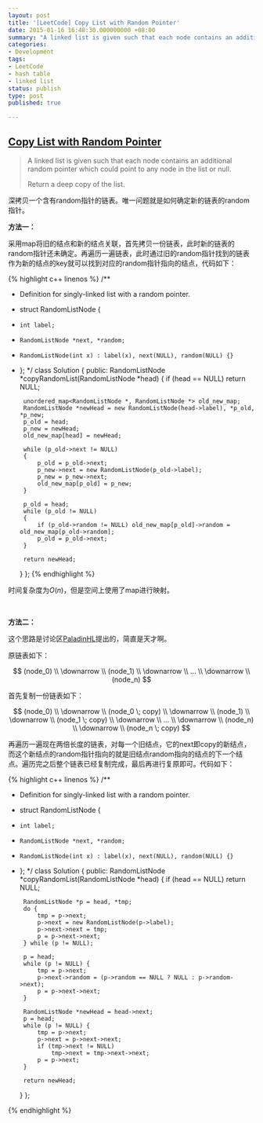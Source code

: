 ```yaml
---
layout: post
title: '[LeetCode] Copy List with Random Pointer'
date: 2015-01-16 16:48:30.000000000 +08:00
summary: "A linked list is given such that each node contains an additional random pointer which could point to any node in the list or null."
categories:
- Development
tags:
- LeetCode
- hash table
- linked list
status: publish
type: post
published: true

---
```


## [Copy List with Random Pointer](https://oj.leetcode.com/problems/copy-list-with-random-pointer/)

> A linked list is given such that each node contains an additional random pointer which could point to any node in the list or null.
>
> Return a deep copy of the list.

深拷贝一个含有random指针的链表。唯一问题就是如何确定新的链表的random指针。

**方法一：**

采用map将旧的结点和新的结点关联，首先拷贝一份链表，此时新的链表的random指针还未确定。再遍历一遍链表，此时通过旧的random指针找到的链表作为新的结点的key就可以找到对应的random指针指向的结点，代码如下：

{% highlight c++ linenos %}
/**
 * Definition for singly-linked list with a random pointer.
 * struct RandomListNode {
 *     int label;
 *     RandomListNode *next, *random;
 *     RandomListNode(int x) : label(x), next(NULL), random(NULL) {}
 * };
 */
class Solution {
public:
    RandomListNode *copyRandomList(RandomListNode *head) {
        if (head == NULL) return NULL;
        
        unordered_map<RandomListNode *, RandomListNode *> old_new_map;
        RandomListNode *newHead = new RandomListNode(head->label), *p_old, *p_new;
        p_old = head;
        p_new = newHead;
        old_new_map[head] = newHead;

        while (p_old->next != NULL)
        {
            p_old = p_old->next;
            p_new->next = new RandomListNode(p_old->label);
            p_new = p_new->next;
            old_new_map[p_old] = p_new;
        }
        
        p_old = head;
        while (p_old != NULL)
        {
            if (p_old->random != NULL) old_new_map[p_old]->random = old_new_map[p_old->random];
            p_old = p_old->next;
        }
        
        return newHead;
    }
};
{% endhighlight %}

时间复杂度为$O(n)$，但是空间上使用了map进行映射。

<br/>

**方法二：**

这个思路是讨论区[PaladinHL](https://oj.leetcode.com/discuss/user/PaladinHL)提出的，简直是天才啊。

原链表如下：

$$
(node_0) \\
\downarrow \\
(node_1) \\
\downarrow \\
... \\
\downarrow \\
(node_n)
$$

首先复制一份链表如下：

$$
(node_0) \\
\downarrow \\
(node_0 \; copy) \\
\downarrow \\
(node_1) \\
\downarrow \\
(node_1 \; copy) \\
\downarrow \\
... \\
\downarrow \\
(node_n) \\
\downarrow \\
(node_n \; copy)
$$

再遍历一遍现在两倍长度的链表，对每一个旧结点，它的next即copy的新结点，而这个新结点的random指针指向的就是旧结点random指向的结点的下一个结点。遍历完之后整个链表已经复制完成，最后再进行复原即可。代码如下：

{% highlight c++ linenos %}
/**
 * Definition for singly-linked list with a random pointer.
 * struct RandomListNode {
 *     int label;
 *     RandomListNode *next, *random;
 *     RandomListNode(int x) : label(x), next(NULL), random(NULL) {}
 * };
 */
class Solution {
public:
    RandomListNode *copyRandomList(RandomListNode *head) {
        if (head == NULL) return NULL;
            
        RandomListNode *p = head, *tmp;
        do {
            tmp = p->next;
            p->next = new RandomListNode(p->label);
            p->next->next = tmp;
            p = p->next->next;
        } while (p != NULL);
        
        p = head;
        while (p != NULL) {
            tmp = p->next;
            p->next->random = (p->random == NULL ? NULL : p->random->next);
            p = p->next->next;
        }
        
        RandomListNode *newHead = head->next;
        p = head;
        while (p != NULL) {
            tmp = p->next;
            p->next = p->next->next;
            if (tmp->next != NULL)
                tmp->next = tmp->next->next;
            p = p->next;
        }
        
        return newHead;
    }
};

{% endhighlight %}